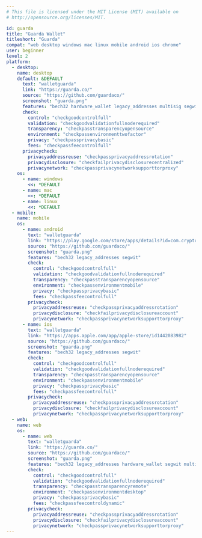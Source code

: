 ```yaml
---
# This file is licensed under the MIT License (MIT) available on
# http://opensource.org/licenses/MIT.

id: guarda
title: "Guarda Wallet"
titleshort: "Guarda"
compat: "web desktop windows mac linux mobile android ios chrome"
user: beginner
level: 2
platform:
  - desktop:
    name: desktop
    default: &DEFAULT
      text: "walletguarda"
      link: "https://guarda.co/"
      source: "https://github.com/guardaco/"
      screenshot: "guarda.png"
      features: "bech32 hardware_wallet legacy_addresses multisig segwit"
      check:
        control: "checkgoodcontrolfull"
        validation: "checkgoodvalidationfullnoderequired"
        transparency: "checkpasstransparencyopensource"
        environment: "checkpassenvironmenttwofactor"
        privacy: "checkpassprivacybasic"
        fees: "checkpassfeecontrolfull"
      privacycheck:
        privacyaddressreuse: "checkpassprivacyaddressrotation"
        privacydisclosure: "checkfailprivacydisclosurecentralized"
        privacynetwork: "checkpassprivacynetworksupporttorproxy"
    os:
      - name: windows
        <<: *DEFAULT
      - name: mac
        <<: *DEFAULT
      - name: linux
        <<: *DEFAULT
  - mobile:
    name: mobile
    os:
      - name: android
        text: "walletguarda"
        link: "https://play.google.com/store/apps/details?id=com.crypto.multiwallet"
        source: "https://github.com/guardaco/"
        screenshot: "guarda.png"
        features: "bech32 legacy_addresses segwit"
        check:
          control: "checkgoodcontrolfull"
          validation: "checkgoodvalidationfullnoderequired"
          transparency: "checkpasstransparencyopensource"
          environment: "checkpassenvironmentmobile"
          privacy: "checkpassprivacybasic"
          fees: "checkpassfeecontrolfull"
        privacycheck:
          privacyaddressreuse: "checkpassprivacyaddressrotation"
          privacydisclosure: "checkfailprivacydisclosureaccount"
          privacynetwork: "checkpassprivacynetworksupporttorproxy"
      - name: ios
        text: "walletguarda"
        link: "https://apps.apple.com/app/apple-store/id1442083982"
        source: "https://github.com/guardaco/"
        screenshot: "guarda.png"
        features: "bech32 legacy_addresses segwit"
        check:
          control: "checkgoodcontrolfull"
          validation: "checkgoodvalidationfullnoderequired"
          transparency: "checkpasstransparencyopensource"
          environment: "checkpassenvironmentmobile"
          privacy: "checkpassprivacybasic"
          fees: "checkpassfeecontrolfull"
        privacycheck:
          privacyaddressreuse: "checkpassprivacyaddressrotation"
          privacydisclosure: "checkfailprivacydisclosureaccount"
          privacynetwork: "checkpassprivacynetworksupporttorproxy"
  - web:
    name: web
    os:
      - name: web
        text: "walletguarda"
        link: "https://guarda.co/"
        source: "https://github.com/guardaco/"
        screenshot: "guarda.png"
        features: "bech32 legacy_addresses hardware_wallet segwit multisig"
        check:
          control: "checkgoodcontrolfull"
          validation: "checkgoodvalidationfullnoderequired"
          transparency: "checkpasstransparencyremote"
          environment: "checkpassenvironmentdesktop"
          privacy: "checkpassprivacybasic"
          fees: "checkpassfeecontroldynamic"
        privacycheck:
          privacyaddressreuse: "checkpassprivacyaddressrotation"
          privacydisclosure: "checkfailprivacydisclosureaccount"
          privacynetwork: "checkpassprivacynetworksupporttorproxy"
---
```

